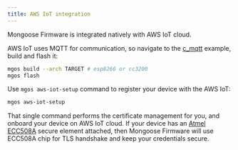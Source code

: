 ```yaml
---
title: AWS IoT integration
---
```


Mongoose Firmware is integrated natively with AWS IoT cloud.

AWS IoT uses MQTT for communication, so navigate to the
[c_mqtt](https://github.com/cesanta/mongoose-os/tree/master/fw/examples/c_mqtt)
example, build and flash it:

```bash
mgos build --arch TARGET # esp8266 or cc3200
mgos flash
```

Use `mgos aws-iot-setup` command to register your device with the AWS IoT:

```bash
mgos aws-iot-setup
```

That single command performs the certificate management for you, and
onboard your device on AWS IoT cloud. If your device has an
[Atmel ECC508A](http://www.atmel.com/devices/ATECC508A.aspx) secure element
attached, then Mongoose Firmware will use ECC508A chip for TLS handshake
and keep your credentials secure.

